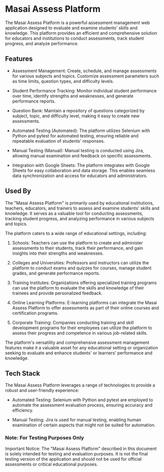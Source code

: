 
# Masai Assess Platform

The Masai Assess Platform is a powerful assessment management web application designed to evaluate and examine students' skills and knowledge. This platform provides an efficient and comprehensive solution for educators and institutions to conduct assessments, track student progress, and analyze performance.


## Features

- Assessment Management: Create, schedule, and manage assessments for various subjects and topics. Customize assessment parameters such as time limits, question types, and difficulty levels.

- Student Performance Tracking: Monitor individual student performance over time, identify strengths and weaknesses, and generate performance reports.

- Question Bank: Maintain a repository of questions categorized by subject, topic, and difficulty level, making it easy to create new assessments.

- Automated Testing (Automated): The platform utilizes Selenium with Python and pytest for automated testing, ensuring reliable and repeatable evaluation of students' responses.

- Manual Testing (Manual): Manual testing is conducted using Jira, allowing manual examination and feedback on specific assessments.

- Integration with Google Sheets: The platform integrates with Google Sheets for easy collaboration and data storage. This enables seamless data synchronization and access for educators and administrators.


## Used By

The "Masai Assess Platform" is primarily used by educational institutions, teachers, educators, and trainers to assess and examine students' skills and knowledge. It serves as a valuable tool for conducting assessments, tracking student progress, and analyzing performance in various subjects and topics.

The platform caters to a wide range of educational settings, including:

1. Schools: Teachers can use the platform to create and administer assessments to their students, track their performance, and gain insights into their strengths and weaknesses.

2. Colleges and Universities: Professors and instructors can utilize the platform to conduct exams and quizzes for courses, manage student grades, and generate performance reports.

3. Training Institutes: Organizations offering specialized training programs can use the platform to evaluate the skills and knowledge of their trainees and provide personalized feedback.

4. Online Learning Platforms: E-learning platforms can integrate the Masai Assess Platform to offer assessments as part of their online courses and certification programs.

5. Corporate Training: Companies conducting training and skill development programs for their employees can utilize the platform to assess their progress and competence in various job-related skills.

The platform's versatility and comprehensive assessment management features make it a valuable asset for any educational setting or organization seeking to evaluate and enhance students' or learners' performance and knowledge.


## Tech Stack

The Masai Assess Platform leverages a range of technologies to provide a robust and user-friendly experience:

- Automated Testing: Selenium with Python and pytest are employed to automate the assessment evaluation process, ensuring accuracy and efficiency.

- Manual Testing: Jira is used for manual testing, enabling human examination of certain aspects that might not be suited for automation.
 
### Note: For Testing Purposes Only
Important Notice: The "Masai Assess Platform" described in this document is solely intended for testing and evaluation purposes. It is not the final testing version of the application and should not be used for official assessments or critical educational purposes.